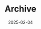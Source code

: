 ---  
layout: startup_page  
title: "Archive"  
id: "archiveresale.com"  
permalink: "/archivearchiveresale.com02042025/"  
website: "https://www.archiveresale.com"  
funding_round: "Series B"  
funding_amount: "$30M"  
investors: "Energize Capital, Lightspeed Venture Partners, G9 Ventures, Bain Capital Ventures"  
about: "Archive provides software to fashion brands and merchants, enabling them to create tailored resale platforms for used clothing. Its platform supports global brands, offering features like smart pricing, warehouse management, and profit analysis tools. Archive aims to reduce the environmental impact of the fashion industry while offering brands a new revenue stream."  
markets: "Fashion, E-commerce, Sustainability"  
hq: "Los Altos, California, United States"  
founded_year: "2021"  
linkedin: "https://www.linkedin.com/company/archive-dot-com"  
twitter: "https://twitter.com/archiveresale"  
instagram: ""  
facebook: "https://www.facebook.com/archiveresale"  
crunchbase: "https://www.crunchbase.com/organization/archive-294c"  
pitchbook: "https://pitchbook.com/profiles/company/471043-45"  

date_display: "04-Feb-2025"  
date: "2025-02-04"

# SEO Optimization  
meta_title: "Archive - Series B Funding ($30M)"  
meta_description: "Archive, Archive provides software to fashion brands and merchants, enabling them to create tailored resale platforms for used clothing. Its platform supports ..."  
meta_keywords: "Archive, Fashion, E-commerce, Sustainability, Series B funding"  
canonical_url: "https://startup.projectstartups.com/archivearchiveresale.com02042025/"  
---